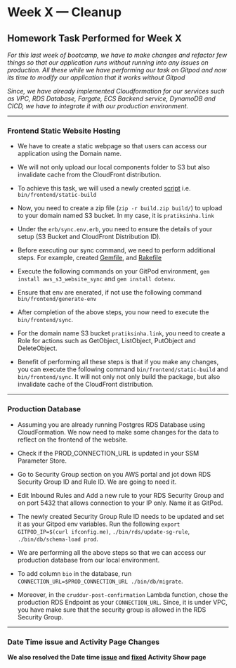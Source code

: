# Week X — Cleanup

## Homework Task Performed for Week X

_For this last week of bootcamp, we have to make changes and refactor few things so that our application runs without running into any issues on production. All these while we have performing our task on Gitpod and now its time to modify our application that it works without Gitpod_

_Since, we have already implemented Cloudformation for our services such as VPC, RDS Database, Fargate, ECS Backend service, DynamoDB and CICD, we have to integrate it with our production environment._ 


** **



### Frontend Static Website Hosting

- We have to create a static webpage so that users can access our application using the Domain name. 

- We will not only upload our local components folder to S3 but also invalidate cache from the CloudFront distribution.

- To achieve this task, we will used a newly created [script](https://github.com/pratiksinha-kol/aws-bootcamp-cruddur-2023/blob/main/bin/frontend/static-build) i.e. `bin/frontend/static-build` 

- Now, you need to create a zip file (`zip -r build.zip build/`) to upload to your domain named S3 bucket. In my case, it is `pratiksinha.link`

- Under the `erb/sync.env.erb`, you need to ensure the details of your setup (S3 Bucket and CloudFront Distribution ID). 

- Before executing our sync command, we need to perform additional steps. For example, created [Gemfile](https://github.com/pratiksinha-kol/aws-bootcamp-cruddur-2023/blob/main/Gemfile), and [Rakefile](https://github.com/pratiksinha-kol/aws-bootcamp-cruddur-2023/blob/main/Rakefile) 

- Execute the following commands on your GitPod environment, `gem install aws_s3_website_sync` and `gem install dotenv`.

- Ensure that env are enerated, if not use the following command `bin/frontend/generate-env`

- After completion of the above steps, you now need to execute the `bin/frontend/sync`. 

- For the domain name S3 bucket `pratiksinha.link`, you need to create a Role for actions such as GetObject, ListObject, PutObject and DeleteObject.

- Benefit of performing all these steps is that if you make any changes, you can execute the following command `bin/frontend/static-build` and `bin/frontend/sync`. It will not only not only build the package, but also invalidate cache of the CloudFront distribution. 


** ** 



### Production Database

- Assuming you are already running Postgres RDS Database using CloudFormation. We now need to make some changes for the data to reflect on the frontend of the website.

- Check if the PROD_CONNECTION_URL is updated in your SSM Parameter Store.  

- Go to Security Group section on you AWS portal and jot down RDS Security Group ID and Rule ID. We are going to need it. 

- Edit Inbound Rules and Add a new rule to your RDS Security Group and on port 5432 that allows connection to your IP only. Name it as GitPod.

- The newly created Security Group Rule ID needs to be updated and set it as your Gitpod env variables. Run the following `export GITPOD_IP=$(curl ifconfig.me)`, `./bin/rds/update-sg-rule`, `./bin/db/schema-load prod`. 

- We are performing all the above steps so that we can access our production database from our local environment. 

- To add column `bio` in the database, run `CONNECTION_URL=$PROD_CONNECTION_URL ./bin/db/migrate`.

- Moreover, in the `cruddur-post-confirmation` Lambda function, chose the production RDS Endpoint as your `CONNECTION_URL`. Since, it is under VPC, you have make sure that the security group is allowed in the RDS Security Group.  


** **


### Date Time issue and Activity Page Changes

**We also resolved the Date time [issue](https://github.com/pratiksinha-kol/aws-bootcamp-cruddur-2023/commit/9d409ba85be48dfe9bb2932056b061e5d8a077b6) and [fixed](https://github.com/pratiksinha-kol/aws-bootcamp-cruddur-2023/commit/a9fe51719e4aa9746bd7d8947c3f4c5d5801d75d) Activity Show page**  
